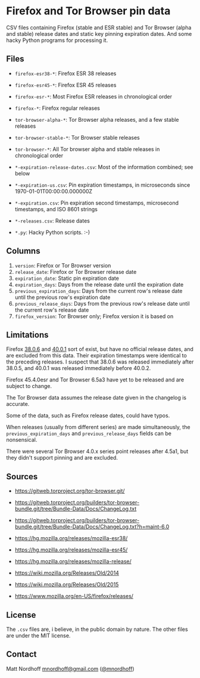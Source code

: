# Firefox and Tor Browser pin data

CSV files containing Firefox (stable and ESR stable) and Tor Browser (alpha and stable) release dates and static key
pinning expiration dates. And some hacky Python programs for processing it.

## Files

* `firefox-esr38-*`: Firefox ESR 38 releases
* `firefox-esr45-*`: Firefox ESR 45 releases
* `firefox-esr-*`: Most Firefox ESR releases in chronological order
* `firefox-*`: Firefox regular releases
* `tor-browser-alpha-*`: Tor Browser alpha releases, and a few stable releases
* `tor-browser-stable-*`: Tor Browser stable releases
* `tor-browser-*`: All Tor browser alpha and stable releases in chronological order

* `*-expiration-release-dates.csv`: Most of the information combined; see below
* `*-expiration-us.csv`: Pin expiration timestamps, in microseconds since 1970-01-01T00:00:00.000000Z
* `*-expiration.csv`: Pin expiration second timestamps, microsecond timestamps, and ISO 8601 strings
* `*-releases.csv`: Release dates

* `*.py`: Hacky Python scripts. :-)

## Columns

1. `version`: Firefox or Tor Browser version
2. `release_date`: Firefox or Tor Browser release date
3. `expiration_date`: Static pin expiration date
4. `expiration_days`: Days from the release date until the expiration date
5. `previous_expiration_days`: Days from the current row's release date until the previous row's expiration date
6. `previous_release_days`: Days from the previous row's release date until the current row's release date
7. `firefox_version`: Tor Browser only; Firefox version it is based on

## Limitations

Firefox [38.0.6][1] and [40.0.1][2] sort of exist, but have no official release dates, and are excluded from this data.
Their expiration timestamps were identical to the preceding releases.
I suspect that 38.0.6 was released immediately after 38.0.5, and 40.0.1 was released immediately before 40.0.2.

Firefox 45.4.0esr and Tor Browser 6.5a3 have yet to be released and are subject to change.

The Tor Browser data assumes the release date given in the changelog is accurate.

Some of the data, such as Firefox release dates, could have typos.

When releases (usually from different series) are made simultaneously, the `previous_expiration_days` and `previous_release_days` fields can be nonsensical.

There were several Tor Browser 4.0.x series point releases after 4.5a1, but they didn't support pinning and are excluded.

## Sources

* https://gitweb.torproject.org/tor-browser.git/
* https://gitweb.torproject.org/builders/tor-browser-bundle.git/tree/Bundle-Data/Docs/ChangeLog.txt
* https://gitweb.torproject.org/builders/tor-browser-bundle.git/tree/Bundle-Data/Docs/ChangeLog.txt?h=maint-6.0

* https://hg.mozilla.org/releases/mozilla-esr38/
* https://hg.mozilla.org/releases/mozilla-esr45/
* https://hg.mozilla.org/releases/mozilla-release/

* https://wiki.mozilla.org/Releases/Old/2014
* https://wiki.mozilla.org/Releases/Old/2015

* https://www.mozilla.org/en-US/firefox/releases/

## License

The `.csv` files are, i believe, in the public domain by nature. The other files are under the MIT license.

## Contact

Matt Nordhoff <mnordhoff@gmail.com> ([@mnordhoff][3])

[1]: https://wiki.mozilla.org/Releases/Firefox_38.0.6/BuildNotes
[2]: https://wiki.mozilla.org/Releases/Firefox_40.0.1/BuildNotes
[3]: https://twitter.com/mnordhoff

